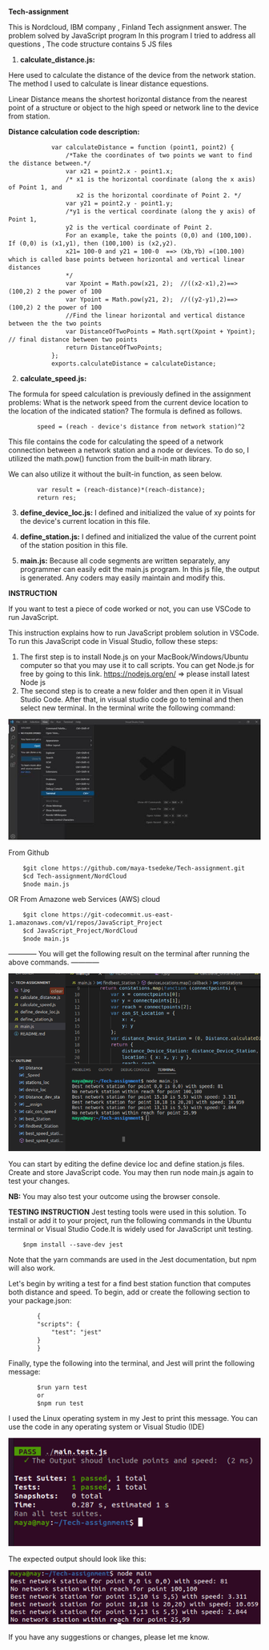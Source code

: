  **Tech-assignment**


This is Nordcloud, IBM company , Finland Tech assignment answer.
The problem solved by JavaScript program 
 In this program I tried to address all questions , The code structure contains 5 JS files

 1. **calculate_distance.js:** 
   
   Here used to calculate the distance of the device from the network station. The method I used to calculate is linear distance equestions.
   
   Linear Distance means the shortest horizontal distance from the nearest point of a structure or object to the high speed or network line to the device from station.

**Distance calculation code description:**

                var calculateDistance = function (point1, point2) {
                    /*Take the coordinates of two points we want to find the distance between.*/
                    var x21 = point2.x - point1.x;
                    /* x1 is the horizontal coordinate (along the x axis) of Point 1, and 
                       x2 is the horizontal coordinate of Point 2. */
                    var y21 = point2.y - point1.y;
                    /*y1 is the vertical coordinate (along the y axis) of Point 1, 
                    y2 is the vertical coordinate of Point 2.
                    For an example, take the points (0,0) and (100,100). If (0,0) is (x1,y1), then (100,100) is (x2,y2).
                    x21= 100-0 and y21 = 100-0  ==> (Xb,Yb) =(100.100) which is called base points between horizontal and vertical linear distances
                    */
                    var Xpoint = Math.pow(x21, 2);  //((x2-x1),2)==>(100,2) 2 the power of 100
                    var Ypoint = Math.pow(y21, 2);  //((y2-y1),2)==>(100,2) 2 the power of 100
                    //Find the linear horizontal and vertical distance between the the two points
                    var DistanceOfTwoPoints = Math.sqrt(Xpoint + Ypoint); // final distance between two points
                    return DistanceOfTwoPoints;
                };
                exports.calculateDistance = calculateDistance;


 2. **calculate_speed.js:**
   
The formula for speed calculation is previously defined in the assignment problems:
What is the network speed from the current device location to the location of the indicated station?
The formula is defined as follows. 
           

            speed = (reach - device's distance from network station)^2

This file contains the code for calculating the speed of a network connection between a network station and a node or devices.
To do so, I utilized the math.pow() function from the built-in math library.

We can also utilize it without the built-in function, as seen below. 
            
            var result = (reach-distance)*(reach-distance);
            return res;

 3. **define_device_loc.js:**
I defined and initialized the value of xy points for the device's current location in this file. 

 4. **define_station.js:** I defined and initialized the value of the current point of the station position in this file. 
 5. **main.js:** Because all code segments are written separately, any programmer can easily edit the main.js program. In this js file, the output is generated. Any coders may easily maintain and modify this. 

 **INSTRUCTION**

If you want to test  a piece of code worked or not, you can use VSCode to run JavaScript.


This instruction explains how to run JavaScript problem solution in VSCode. To run this JavaScript code in Visual Studio, follow these steps:


1. The first step is to install Node.js on your MacBook/Windows/Ubuntu computer so that you may use it to call scripts.
        You can get Node.js for free by going to this link. https://nodejs.org/en/ => please install latest Node js
2. The second step is to create a new folder and then open it in Visual Studio Code.
After that, in visual studio code go to teminal and then select new terminal. In the terminal write the following command:


![Screenshot](1.jpg)

From Github

        $git clone https://github.com/maya-tsedeke/Tech-assignment.git 
        $cd Tech-assignment/NordCloud
        $node main.js

OR From Amazone web Services (AWS) cloud 

        $git clone https://git-codecommit.us-east-1.amazonaws.com/v1/repos/JavaScript_Project
        $cd JavaScript_Project/NordCloud
        $node main.js

————
You will get the following result on the terminal after running the above commands.
———— 

![Screenshot](2.png)

You can start by editing the define device loc and define station.js files.
Create and store JavaScript code.
You may then run node main.js again to test your changes.


**NB:** You may also test your outcome using the browser console. 

**TESTING INSTRUCTION**
Jest testing tools were used in this solution.
To install or add it to your project, run the following commands in the Ubuntu terminal or Visual Studio Code.It is widely used for JavaScript unit testing. 

        $npm install --save-dev jest
Note that the yarn commands are used in the Jest documentation, but npm will also work.

Let's begin by writing a test for a find best station function that computes both distance and speed.
To begin, add or create the following section to your package.json: 

            {
            "scripts": {
                "test": "jest"
            }
            }
Finally, type the following into the terminal, and Jest will print the following message:

            $run yarn test 
            or 
            $npm run test 
I used the Linux operating system in my Jest to print this message. You can use the code in any operating system or Visual Studio (IDE) 

![Screenshot](3.png)

The expected output should look like this:

![Screenshot](4.png)

If you have any suggestions or changes, please let me know. 